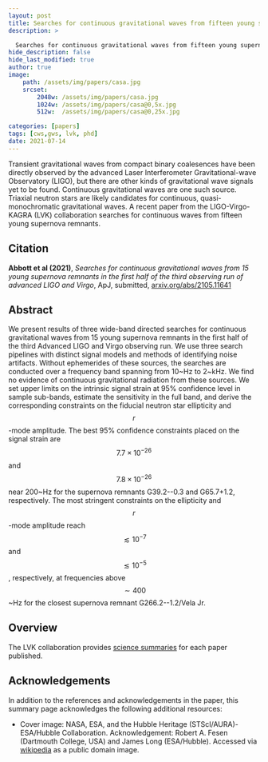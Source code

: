 ```yaml
---
layout: post
title: Searches for continuous gravitational waves from fifteen young supernova remnants in the first half of the third observing run of advanced LIGO and Virgo
description: >

  Searches for continuous gravitational waves from fifteen young supernova remnants in the first half of the third observing run of advanced LIGO and Virgo
hide_description: false
hide_last_modified: true
author: true
image: 
    path: /assets/img/papers/casa.jpg
    srcset:
        2048w: /assets/img/papers/casa.jpg
        1024w: /assets/img/papers/casa@0,5x.jpg 
        512w:  /assets/img/papers/casa@0,25x.jpg 

categories: [papers]
tags: [cws,gws, lvk, phd] 
date: 2021-07-14
---
```


Transient gravitational waves from compact binary coalesences have been directly observed by the advanced Laser Interferometer Gravitational-wave Observatory (LIGO), but there are other kinds of gravitational wave signals yet to be found.
Continuous gravitational waves are one such source. 
Triaxial neutron stars are likely candidates for continuous, quasi-monochromatic gravitational waves. 
A recent paper from the LIGO-Virgo-KAGRA (LVK) collaboration searches for continuous waves from fifteen young supernova remnants. 

## Citation

**Abbott et al (2021)**, *Searches for continuous gravitational waves from 15 young supernova remnants in the first half of the third observing run of advanced LIGO and Virgo*, ApJ, submitted, [arxiv.org/abs/2105.11641](https://arxiv.org/abs/2105.11641)

## Abstract

We present results of three wide-band directed searches for continuous gravitational waves from 15 young supernova remnants in the first half of the third Advanced LIGO and Virgo observing run. 
We use three search pipelines with distinct signal models and methods of identifying noise artifacts.
Without ephemerides of these sources, the searches are conducted over a frequency band spanning from 10~Hz to 2~kHz. 
We find no evidence of continuous gravitational radiation from these sources.
We set upper limits on the intrinsic signal strain at 95\% confidence level in sample sub-bands, estimate the sensitivity in the full band, and derive the corresponding constraints on the fiducial neutron star ellipticity and $$r$$-mode amplitude.
The best 95\% confidence constraints placed on the signal strain are $$7.7\times 10^{-26}$$ and $$7.8\times 10^{-26}$$ near 200~Hz for the supernova remnants G39.2--0.3 and G65.7+1.2, respectively.
The most stringent constraints on the ellipticity and $$r$$-mode amplitude reach $$\lesssim 10^{-7}$$ and $$ \lesssim 10^{-5}$$, respectively, at frequencies above $$\sim 400$$~Hz for the closest supernova remnant G266.2--1.2/Vela Jr.

## Overview

The LVK collaboration provides [science summaries](https://ligo.org/science/Publication-O3aDirectedSNR/index.php) for each paper published.

## Acknowledgements

In addition to the references and acknowledgements in the paper, this summary page acknowledges the following additional resources:

* Cover image: NASA, ESA, and the Hubble Heritage (STScI/AURA)-ESA/Hubble Collaboration. Acknowledgement: Robert A. Fesen (Dartmouth College, USA) and James Long (ESA/Hubble). Accessed via [wikipedia](https://commons.wikimedia.org/wiki/File:Heic0609.jpg) as a public domain image.
